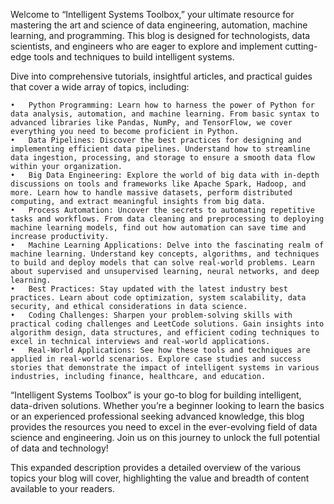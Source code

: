 Welcome to “Intelligent Systems Toolbox,” your ultimate resource for mastering the art and science of data engineering, automation, machine learning, and programming. This blog is designed for technologists, data scientists, and engineers who are eager to explore and implement cutting-edge tools and techniques to build intelligent systems.

Dive into comprehensive tutorials, insightful articles, and practical guides that cover a wide array of topics, including:

	•	Python Programming: Learn how to harness the power of Python for data analysis, automation, and machine learning. From basic syntax to advanced libraries like Pandas, NumPy, and TensorFlow, we cover everything you need to become proficient in Python.
	•	Data Pipelines: Discover the best practices for designing and implementing efficient data pipelines. Understand how to streamline data ingestion, processing, and storage to ensure a smooth data flow within your organization.
	•	Big Data Engineering: Explore the world of big data with in-depth discussions on tools and frameworks like Apache Spark, Hadoop, and more. Learn how to handle massive datasets, perform distributed computing, and extract meaningful insights from big data.
	•	Process Automation: Uncover the secrets to automating repetitive tasks and workflows. From data cleaning and preprocessing to deploying machine learning models, find out how automation can save time and increase productivity.
	•	Machine Learning Applications: Delve into the fascinating realm of machine learning. Understand key concepts, algorithms, and techniques to build and deploy models that can solve real-world problems. Learn about supervised and unsupervised learning, neural networks, and deep learning.
	•	Best Practices: Stay updated with the latest industry best practices. Learn about code optimization, system scalability, data security, and ethical considerations in data science.
	•	Coding Challenges: Sharpen your problem-solving skills with practical coding challenges and LeetCode solutions. Gain insights into algorithm design, data structures, and efficient coding techniques to excel in technical interviews and real-world applications.
	•	Real-World Applications: See how these tools and techniques are applied in real-world scenarios. Explore case studies and success stories that demonstrate the impact of intelligent systems in various industries, including finance, healthcare, and education.

“Intelligent Systems Toolbox” is your go-to blog for building intelligent, data-driven solutions. Whether you’re a beginner looking to learn the basics or an experienced professional seeking advanced knowledge, this blog provides the resources you need to excel in the ever-evolving field of data science and engineering. Join us on this journey to unlock the full potential of data and technology!

This expanded description provides a detailed overview of the various topics your blog will cover, highlighting the value and breadth of content available to your readers.

